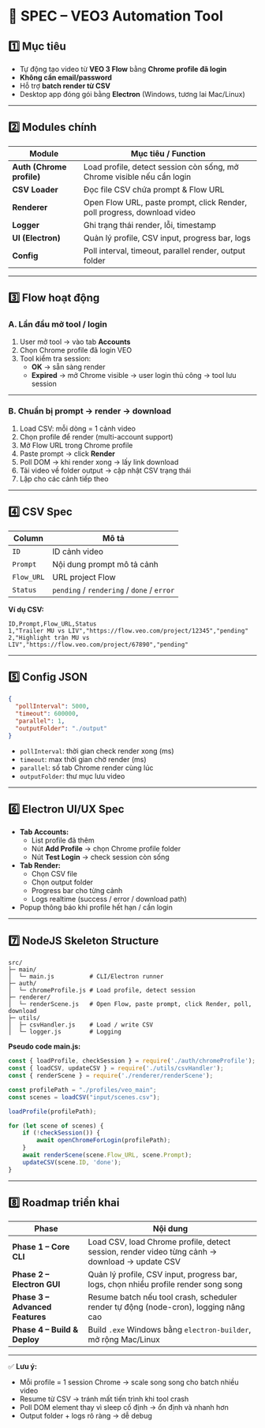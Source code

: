 # 🧾 SPEC – VEO3 Automation Tool

## 1️⃣ Mục tiêu

- Tự động tạo video từ **VEO 3 Flow** bằng **Chrome profile đã login**  
- **Không cần email/password**  
- Hỗ trợ **batch render từ CSV**  
- Desktop app đóng gói bằng **Electron** (Windows, tương lai Mac/Linux)  

---

## 2️⃣ Modules chính

| Module             | Mục tiêu / Function |
|-------------------|-------------------|
| **Auth (Chrome profile)** | Load profile, detect session còn sống, mở Chrome visible nếu cần login |
| **CSV Loader**          | Đọc file CSV chứa prompt & Flow URL |
| **Renderer**            | Open Flow URL, paste prompt, click Render, poll progress, download video |
| **Logger**              | Ghi trạng thái render, lỗi, timestamp |
| **UI (Electron)**       | Quản lý profile, CSV input, progress bar, logs |
| **Config**              | Poll interval, timeout, parallel render, output folder |

---

## 3️⃣ Flow hoạt động

### A. Lần đầu mở tool / login

1. User mở tool → vào tab **Accounts**  
2. Chọn Chrome profile đã login VEO  
3. Tool kiểm tra session:  
   - **OK** → sẵn sàng render  
   - **Expired** → mở Chrome visible → user login thủ công → tool lưu session  

---

### B. Chuẩn bị prompt → render → download

1. Load CSV: mỗi dòng = 1 cảnh video  
2. Chọn profile để render (multi-account support)  
3. Mở Flow URL trong Chrome profile  
4. Paste prompt → click **Render**  
5. Poll DOM → khi render xong → lấy link download  
6. Tải video về folder output → cập nhật CSV trạng thái  
7. Lặp cho các cảnh tiếp theo  

---

## 4️⃣ CSV Spec

| Column     | Mô tả |
|------------|-------|
| `ID`       | ID cảnh video |
| `Prompt`   | Nội dung prompt mô tả cảnh |
| `Flow_URL` | URL project Flow |
| `Status`   | `pending` / `rendering` / `done` / `error` |

**Ví dụ CSV:**

```
ID,Prompt,Flow_URL,Status
1,"Trailer MU vs LIV","https://flow.veo.com/project/12345","pending"
2,"Highlight trận MU vs LIV","https://flow.veo.com/project/67890","pending"
```

---

## 5️⃣ Config JSON

```json
{
  "pollInterval": 5000,
  "timeout": 600000,
  "parallel": 1,
  "outputFolder": "./output"
}
```

- `pollInterval`: thời gian check render xong (ms)  
- `timeout`: max thời gian chờ render (ms)  
- `parallel`: số tab Chrome render cùng lúc  
- `outputFolder`: thư mục lưu video  

---

## 6️⃣ Electron UI/UX Spec

- **Tab Accounts:**  
  - List profile đã thêm  
  - Nút **Add Profile** → chọn Chrome profile folder  
  - Nút **Test Login** → check session còn sống  
- **Tab Render:**  
  - Chọn CSV file  
  - Chọn output folder  
  - Progress bar cho từng cảnh  
  - Logs realtime (success / error / download path)  
- Popup thông báo khi profile hết hạn / cần login  

---

## 7️⃣ NodeJS Skeleton Structure

```
src/
├─ main/
│  └─ main.js          # CLI/Electron runner
├─ auth/
│  └─ chromeProfile.js # Load profile, detect session
├─ renderer/
│  └─ renderScene.js   # Open Flow, paste prompt, click Render, poll, download
├─ utils/
│  ├─ csvHandler.js    # Load / write CSV
│  └─ logger.js        # Logging
```

**Pseudo code main.js:**

```javascript
const { loadProfile, checkSession } = require('./auth/chromeProfile');
const { loadCSV, updateCSV } = require('./utils/csvHandler');
const { renderScene } = require('./renderer/renderScene');

const profilePath = "./profiles/veo_main";
const scenes = loadCSV("input/scenes.csv");

loadProfile(profilePath);

for (let scene of scenes) {
    if (!checkSession()) {
        await openChromeForLogin(profilePath);
    }
    await renderScene(scene.Flow_URL, scene.Prompt);
    updateCSV(scene.ID, 'done');
}
```

---

## 8️⃣ Roadmap triển khai

| Phase | Nội dung |
|-------|----------|
| **Phase 1 – Core CLI** | Load CSV, load Chrome profile, detect session, render video từng cảnh → download → update CSV |
| **Phase 2 – Electron GUI** | Quản lý profile, CSV input, progress bar, logs, chọn nhiều profile render song song |
| **Phase 3 – Advanced Features** | Resume batch nếu tool crash, scheduler render tự động (node-cron), logging nâng cao |
| **Phase 4 – Build & Deploy** | Build `.exe` Windows bằng `electron-builder`, mở rộng Mac/Linux |

---

✅ **Lưu ý:**  
- Mỗi profile = 1 session Chrome → scale song song cho batch nhiều video  
- Resume từ CSV → tránh mất tiến trình khi tool crash  
- Poll DOM element thay vì sleep cố định → ổn định và nhanh hơn  
- Output folder + logs rõ ràng → dễ debug  
